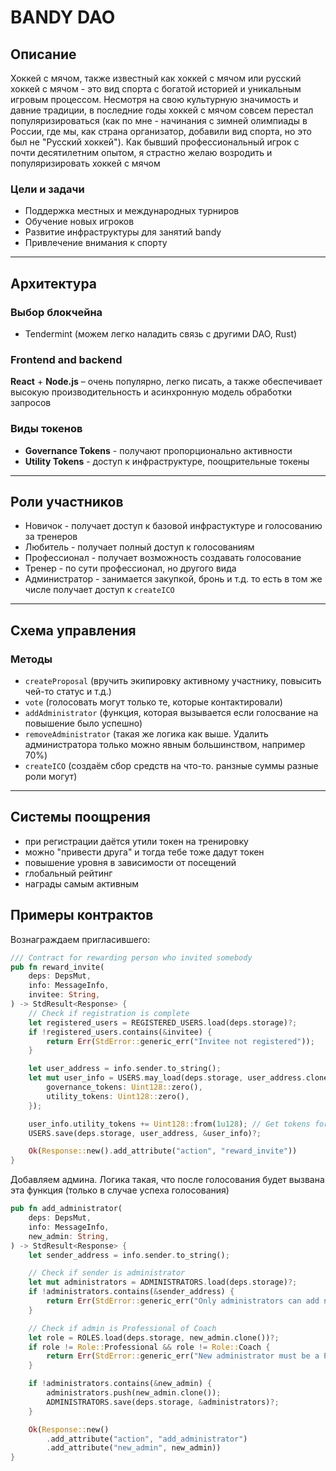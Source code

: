 # BANDY DAO

## Описание
Хоккей с мячом, также известный как хоккей с мячом или русский хоккей с мячом - это вид спорта с богатой историей и уникальным игровым процессом. Несмотря на свою культурную значимость и давние традиции, в последние годы хоккей с мячом совсем перестал популяризироваться (как по мне - начинания с зимней олимпиады в России, где мы, как страна организатор, добавили вид спорта, но это был не "Русский хоккей"). Как бывший профессиональный игрок с почти десятилетним опытом, я страстно желаю возродить и популяризировать хоккей с мячом

### Цели и задачи
- Поддержка местных и международных турниров
- Обучение новых игроков
- Развитие инфраструктуры для занятий bandy
- Привлечение внимания к спорту

---

## Архитектура

### Выбор блокчейна

- Tendermint (можем легко наладить связь с другими DAO, Rust)

### Frontend and backend

**React** + **Node.js** – очень популярно, легко писать, а также обеспечивает высокую производительность и асинхронную модель обработки запросов

### Виды токенов

- **Governance Tokens** - получают пропорционально активности
- **Utility Tokens** - доступ к инфраструктуре, поощрительные токены

---

## Роли участников
- Новичок - получает доступ к базовой инфрастуктуре и голосованию за тренеров
- Любитель - получает полный доступ к голосованиям
- Профессионал - получает возможность создавать голосование
- Тренер - по сути профессионал, но другого вида
- Администратор - занимается закупкой, бронь и т.д. то есть в том же числе получает доступ к `createICO`

---

## Схема управления
### Методы
- `createProposal` (вручить экипировку активному участнику, повысить чей-то статус и т.д.)
- `vote` (голосовать могут только те, которые контактировали)
- `addAdministrator` (функция, которая вызывается если голосвание на повышение было успешно)
- `removeAdministrator` (такая же логика как выше. Удалить администратора только можно явным большинством, например 70%)
- `createICO` (создаём сбор средств на что-то. ранзные суммы разные роли могут)

--- 

## Системы поощрения
- при регистрации даётся утили токен на тренировку
- можно "привести друга" и тогда тебе тоже дадут токен
- повышение уровня в зависимости от посещений
- глобальный рейтинг
- награды самым активным

## Примеры контрактов

Вознаграждаем пригласившего:
```Rust
/// Contract for rewarding person who invited somebody
pub fn reward_invite(
    deps: DepsMut,
    info: MessageInfo,
    invitee: String,
) -> StdResult<Response> {
    // Check if registration is complete
    let registered_users = REGISTERED_USERS.load(deps.storage)?;
    if !registered_users.contains(&invitee) {
        return Err(StdError::generic_err("Invitee not registered"));
    }

    let user_address = info.sender.to_string();
    let mut user_info = USERS.may_load(deps.storage, user_address.clone())?.unwrap_or(TokenInfo {
        governance_tokens: Uint128::zero(),
        utility_tokens: Uint128::zero(),
    });

    user_info.utility_tokens += Uint128::from(1u128); // Get tokens for invitation
    USERS.save(deps.storage, user_address, &user_info)?;

    Ok(Response::new().add_attribute("action", "reward_invite"))
}
```

Добавляем админа. Логика такая, что после голосования будет вызвана эта функция (только в случае успеха голосования)

```Rust
pub fn add_administrator(
    deps: DepsMut,
    info: MessageInfo,
    new_admin: String,
) -> StdResult<Response> {
    let sender_address = info.sender.to_string();

    // Check if sender is administrator
    let mut administrators = ADMINISTRATORS.load(deps.storage)?;
    if !administrators.contains(&sender_address) {
        return Err(StdError::generic_err("Only administrators can add new administrators"));
    }

    // Check if admin is Professional of Coach
    let role = ROLES.load(deps.storage, new_admin.clone())?;
    if role != Role::Professional && role != Role::Coach {
        return Err(StdError::generic_err("New administrator must be a Professional or a Coach"));
    }

    if !administrators.contains(&new_admin) {
        administrators.push(new_admin.clone());
        ADMINISTRATORS.save(deps.storage, &administrators)?;
    }

    Ok(Response::new()
        .add_attribute("action", "add_administrator")
        .add_attribute("new_admin", new_admin))
}
```
